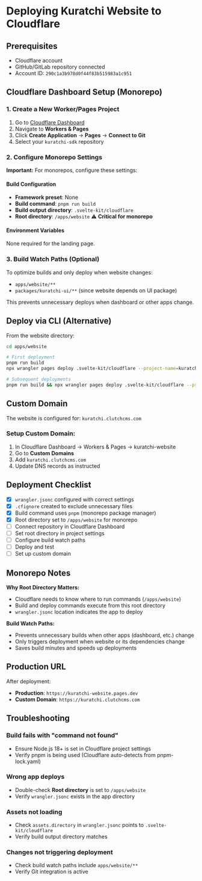 # Deploying Kuratchi Website to Cloudflare

## Prerequisites

- Cloudflare account
- GitHub/GitLab repository connected
- Account ID: `290c1a3b978d0f44f83b515983a1c951`

## Cloudflare Dashboard Setup (Monorepo)

### 1. Create a New Worker/Pages Project

1. Go to [Cloudflare Dashboard](https://dash.cloudflare.com)
2. Navigate to **Workers & Pages**
3. Click **Create Application** → **Pages** → **Connect to Git**
4. Select your `kuratchi-sdk` repository

### 2. Configure Monorepo Settings

**Important:** For monorepos, configure these settings:

#### Build Configuration
- **Framework preset**: None
- **Build command**: `pnpm run build`
- **Build output directory**: `.svelte-kit/cloudflare`
- **Root directory**: `/apps/website` ⚠️ **Critical for monorepo**

#### Environment Variables
None required for the landing page.

### 3. Build Watch Paths (Optional)

To optimize builds and only deploy when website changes:
- `apps/website/**`
- `packages/kuratchi-ui/**` (since website depends on UI package)

This prevents unnecessary deploys when dashboard or other apps change.

## Deploy via CLI (Alternative)

From the website directory:

```bash
cd apps/website

# First deployment
pnpm run build
npx wrangler pages deploy .svelte-kit/cloudflare --project-name=kuratchi-website

# Subsequent deployments
pnpm run build && npx wrangler pages deploy .svelte-kit/cloudflare --project-name=kuratchi-website
```

## Custom Domain

The website is configured for: `kuratchi.clutchcms.com`

### Setup Custom Domain:
1. In Cloudflare Dashboard → Workers & Pages → kuratchi-website
2. Go to **Custom Domains**
3. Add `kuratchi.clutchcms.com`
4. Update DNS records as instructed

## Deployment Checklist

- [x] `wrangler.jsonc` configured with correct settings
- [x] `.cfignore` created to exclude unnecessary files
- [x] Build command uses `pnpm` (monorepo package manager)
- [x] Root directory set to `/apps/website` for monorepo
- [ ] Connect repository in Cloudflare Dashboard
- [ ] Set root directory in project settings
- [ ] Configure build watch paths
- [ ] Deploy and test
- [ ] Set up custom domain

## Monorepo Notes

**Why Root Directory Matters:**
- Cloudflare needs to know where to run commands (`/apps/website`)
- Build and deploy commands execute from this root directory
- `wrangler.jsonc` location indicates the app to deploy

**Build Watch Paths:**
- Prevents unnecessary builds when other apps (dashboard, etc.) change
- Only triggers deployment when website or its dependencies change
- Saves build minutes and speeds up deployments

## Production URL

After deployment:
- **Production**: `https://kuratchi-website.pages.dev`
- **Custom Domain**: `https://kuratchi.clutchcms.com`

## Troubleshooting

### Build fails with "command not found"
- Ensure Node.js 18+ is set in Cloudflare project settings
- Verify pnpm is being used (Cloudflare auto-detects from pnpm-lock.yaml)

### Wrong app deploys
- Double-check **Root directory** is set to `/apps/website`
- Verify `wrangler.jsonc` exists in the app directory

### Assets not loading
- Check `assets.directory` in `wrangler.jsonc` points to `.svelte-kit/cloudflare`
- Verify build output directory matches

### Changes not triggering deployment
- Check build watch paths include `apps/website/**`
- Verify Git integration is active
